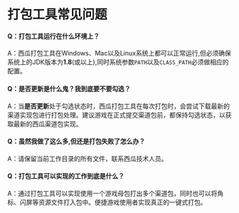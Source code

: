 # 打包工具常见问题



#### Q：打包工具运行在什么环境上？


A：西瓜打包工具在Windows、Mac以及Linux系统上都可以正常运行,但必须确保系统上的JDK版本为**1.8**(或以上),同时系统参数`PATH`以及`CLASS_PATH`必须做相应的配置。


#### Q：是否更新是什么鬼？我到底要不要勾选？


A：当**是否更新**处于勾选状态时，西瓜打包工具在每次打包时，会尝试下载最新的渠道实现包进行打包处理。建议游戏在正式提交渠道包前，都保持勾选状态，以获取最新的西瓜渠道包实现。


#### Q：虽然我做了这么多,但还是打包失败了怎么办？


A：请保留当前工作目录的所有文件，联系西瓜技术人员。



#### Q：打包工具可以实现的工作到底是什么？


A：通过打包工具可以实现使用一个游戏母包打出多个渠道包，同时也可以将角标、闪屏等资源文件打入包中。便捷游戏使用者实现真正的一键式打包。
